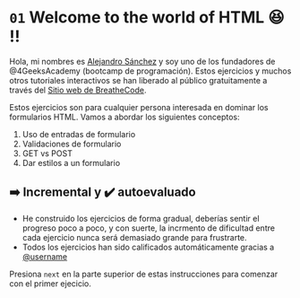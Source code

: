 
# `01` Welcome to the world of HTML 😆 !!

Hola, mi nombres es [Alejandro Sánchez](http://alesanchezr.com) y soy uno de los fundadores de @4GeeksAcademy (bootcamp de programación). Estos ejercicios y muchos otros tutoriales interactivos se han liberado al público gratuitamente a través del [Sitio web de BreatheCode](www.BreatheCo.de).

Estos ejercicios son para cualquier persona interesada en dominar los formularios HTML. Vamos a abordar los siguientes conceptos:

1. Uso de entradas de formulario
2. Validaciones de formulario
3. GET vs POST
4. Dar estilos a un formulario

## ➡️ Incremental y ✔️ autoevaluado

- He construido los ejercicios de forma gradual, deberías sentir el progreso poco a poco, y con suerte, la incrmento de dificultad entre cada ejercicio nunca será demasiado grande para frustrarte.
- Todos los ejercicios han sido calificados automáticamente gracias a [@username](https://github.com/haydavid23)

Presiona `next` en la parte superior de estas instrucciones para comenzar con el primer ejecicio.